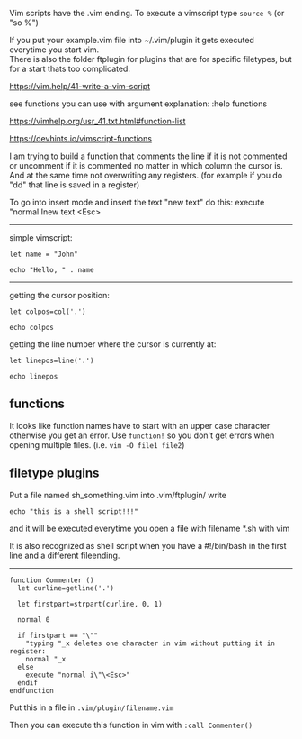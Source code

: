 Vim scripts have the .vim ending.
To execute a vimscript type `source %`
(or "so %")

If you put your example.vim file into ~/.vim/plugin it gets executed everytime you start vim.\
There is also the folder ftplugin for plugins that are for specific filetypes, but for a start thats too complicated.

https://vim.help/41-write-a-vim-script

see functions you can use with argument explanation:
:help functions

https://vimhelp.org/usr_41.txt.html#function-list

https://devhints.io/vimscript-functions

I am trying to build a function that comments the line if it is not commented
or uncomment if it is commented no matter in which column the cursor is.
And at the same time not overwriting any registers.
(for example if you do "dd" that line is saved in a register)

To go into insert mode and insert the text "new text" do this:
execute "normal Inew text \<Esc>

---------------------------------
simple vimscript:
```
let name = "John"

echo "Hello, " . name
```
---------------------------------

getting the cursor position:
```
let colpos=col('.')

echo colpos
```
getting the line number where the cursor is currently at:
```
let linepos=line('.')

echo linepos
```


functions
---------

It looks like function names have to start with an upper case character otherwise you get an error.
Use `function!` so you don't get errors when opening multiple files. (i.e. `vim -O file1 file2`)

filetype plugins
----------------

Put a file named sh_something.vim into .vim/ftplugin/
write
```
echo "this is a shell script!!!"
```
and it will be executed everytime you open a file with filename *.sh with vim

It is also recognized as shell script when you have a #!/bin/bash in the first line
and a different fileending.

-------------------------------------------------------------------------------------------------------

```
function Commenter ()
  let curline=getline('.')

  let firstpart=strpart(curline, 0, 1)

  normal 0

  if firstpart == "\""
    "typing "_x deletes one character in vim without putting it in register:
    normal "_x
  else
    execute "normal i\"\<Esc>"
  endif
endfunction
```

Put this in a file in `.vim/plugin/filename.vim`

Then you can execute this function in vim with `:call Commenter()`
